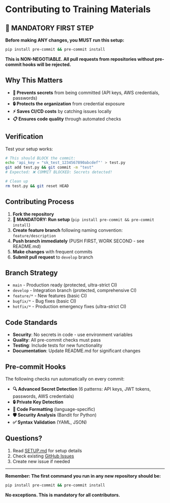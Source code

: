 # Contributing to Training Materials

## 🚨 MANDATORY FIRST STEP

**Before making ANY changes, you MUST run this setup:**

```bash
pip install pre-commit && pre-commit install
```

**This is NON-NEGOTIABLE. All pull requests from repositories without pre-commit hooks will be rejected.**

## Why This Matters

- **🚫 Prevents secrets** from being committed (API keys, AWS credentials, passwords)
- **🔒 Protects the organization** from credential exposure
- **⚡ Saves CI/CD costs** by catching issues locally
- **📋 Ensures code quality** through automated checks

## Verification

Test your setup works:
```bash
# This should BLOCK the commit:
echo 'api_key = "sk_test_1234567890abcdef"' > test.py
git add test.py && git commit -m "test"
# Expected: ❌ COMMIT BLOCKED: Secrets detected!

# Clean up
rm test.py && git reset HEAD
```

## Contributing Process

1. **Fork the repository**
2. **🚨 MANDATORY: Run setup** (`pip install pre-commit && pre-commit install`)
3. **Create feature branch** following naming convention: `feature/description`
4. **Push branch immediately** (PUSH FIRST, WORK SECOND - see README.md)
5. **Make changes** with frequent commits
6. **Submit pull request** to `develop` branch

## Branch Strategy

- `main` - Production ready (protected, ultra-strict CI)
- `develop` - Integration branch (protected, comprehensive CI)
- `feature/*` - New features (basic CI)
- `bugfix/*` - Bug fixes (basic CI)
- `hotfix/*` - Production emergency fixes (ultra-strict CI)

## Code Standards

- **Security**: No secrets in code - use environment variables
- **Quality**: All pre-commit checks must pass
- **Testing**: Include tests for new functionality
- **Documentation**: Update README.md for significant changes

## Pre-commit Hooks

The following checks run automatically on every commit:

- **🔍 Advanced Secret Detection** (6 patterns: API keys, JWT tokens, passwords, AWS credentials)
- **🔒 Private Key Detection**
- **📝 Code Formatting** (language-specific)
- **🛡️ Security Analysis** (Bandit for Python)
- **✅ Syntax Validation** (YAML, JSON)

## Questions?

1. Read [SETUP.md](SETUP.md) for setup details
2. Check existing [GitHub Issues](https://github.com/mvalancy-mt/training-materials/issues)
3. Create new issue if needed

---

**Remember: The first command you run in any new repository should be:**
```bash
pip install pre-commit && pre-commit install
```

**No exceptions. This is mandatory for all contributors.**
